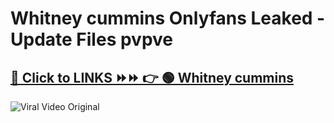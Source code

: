 
 # Whitney cummins Onlyfans Leaked - Update Files pvpve

## <h2><a href="https://clipsfans.com/Whitney_cummins&ref=git">🔗 Click to LINKS ⏩⏩ 👉 🟢 Whitney cummins </a></h2>

<a href="https://clipsfans.com/Whitney_cummins&ref=git" rel="nofollow" data-target="animated-image.originalLink"><img src="https://i.ibb.co.com/xMMVF88/686577567.gif" alt="Viral Video Original" style="max-width: 100%; display: inline-block;" data-target="animated-image.originalImage"></a>

